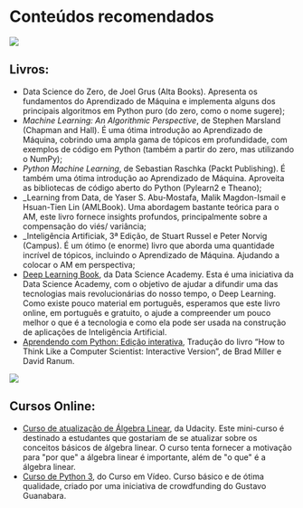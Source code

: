 # Conteúdos recomendados


![](https://images.freeimages.com/images/large-previews/1f6/books-4-1421569.jpg)
## Livros:

* Data Science do Zero, de Joel Grus (Alta Books). Apresenta os fundamentos do Aprendizado de Máquina e implementa alguns dos principais algoritmos em Python puro (do zero, como o nome sugere);  
* _Machine Learning: An Algorithmic Perspective_, de Stephen Marsland (Chapman and Hall). É uma ótima introdução ao Aprendizado de Máquina, cobrindo uma ampla gama de tópicos em profundidade, com exemplos de código em Python (também a partir do zero, mas utilizando o NumPy);
* _Python Machine Learning_, de Sebastian Raschka (Packt Publishing). É também uma ótima introdução  ao Aprendizado de Máquina. Aproveita as bibliotecas de código aberto do Python (Pylearn2 e Theano);  
* _Learning from Data, de Yaser S. Abu-Mostafa, Malik Magdon-Ismail e Hsuan-Tien Lin (AMLBook). Uma abordagem bastante teórica para o AM, este livro fornece insights profundos, principalmente sobre a compensação do viés/ variância;
* _Inteligência Artificiak, 3ª Edição, de Stuart Russel e Peter Norvig (Campus). É um ótimo (e enorme) livro que aborda uma quantidade incrível de tópicos, incluindo o Aprendizado de Máquina. Ajudando a colocar o AM em perspectiva;
* [Deep Learning Book](http://deeplearningbook.com.br/), da Data Science Academy. Esta é uma iniciativa da Data Science Academy, com o objetivo de ajudar a difundir uma das tecnologias mais revolucionárias do nosso tempo, o Deep Learning. Como existe pouco material em português, esperamos que este livro online, em português e gratuito, o ajude a compreender um pouco melhor o que é a tecnologia e como ela pode ser usada na construção de aplicações de Inteligência Artificial. 
* [Aprendendo com Python: Edição interativa](https://panda.ime.usp.br/pensepy/static/pensepy/index.html), Tradução do livro “How to Think Like a Computer Scientist: Interactive Version”, de Brad Miller e David Ranum. 

![](https://fredmendes.com.br/wp/wp-content/uploads/2018/11/video.png)
## Cursos Online:

* [Curso de atualização de Álgebra Linear](https://www.udacity.com/course/linear-algebra-refresher-course--ud953), da Udacity. 
Este mini-curso é destinado a estudantes que gostariam de se atualizar sobre os conceitos básicos de álgebra linear. O curso tenta fornecer a motivação para "por que" a álgebra linear é importante, além de "o que" é a álgebra linear.
* [Curso de Python 3](https://www.youtube.com/playlist?list=PLHz_AreHm4dlKP6QQCekuIPky1CiwmdI6), do Curso em Vídeo. Curso básico e de ótima qualidade, criado por uma iniciativa de crowdfunding do Gustavo Guanabara.  
